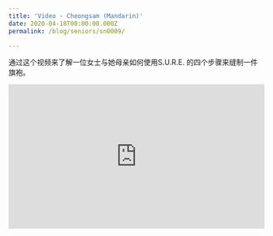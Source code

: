 ```yaml
---
title: 'Video - Cheongsam (Mandarin)'
date: 2020-04-18T00:00:00.000Z
permalink: /blog/seniors/sn0009/

---
```



通过这个视频来了解一位女士与她母亲如何使用S.U.R.E. 的四个步骤来缝制一件旗袍。

<style>.embed-container { position: relative; padding-bottom: 56.25%; height: 0; overflow: hidden; max-width: 100%; } .embed-container iframe, .embed-container object, .embed-container embed { position: absolute; top: 0; left: 0; width: 100%; height: 100%; }</style><div class='embed-container'>
<iframe width="560" height="315" src="https://www.youtube.com/embed/NGz3NVhSXxA" frameborder="0" allow="accelerometer; autoplay; encrypted-media; gyroscope; picture-in-picture" allowfullscreen></iframe></div>

